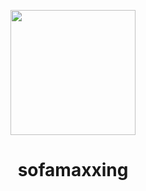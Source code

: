 <p align="center">
    <img width="200px" src="https://i.pinimg.com/736x/87/da/11/87da116579fd377fc30a7b09b8ba2a0d.jpg"/>
    <h1 align="center">sofamaxxing</h1>
</p>
